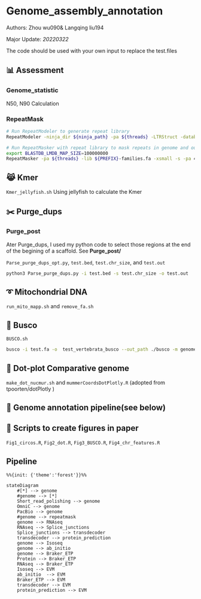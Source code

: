 # Genome_assembly_annotation

Authors: Zhou wu090& Langqing liu194

Major Update: *20220322*

The code should be used with your own input to replace the test.files


## :bar_chart: Assessment

### Genome_statistic

N50, N90 Calculation

### RepeatMask

```bash
# Run RepeatModeler to generate repeat library
RepeatModeler -ninja_dir ${ninja_path} -pa ${threads} -LTRStruct -database ${PREFIX}_masked

# Run RepeatMasker with repeat library to mask repeats in genome and output results in GFF format
export BLASTDB_LMDB_MAP_SIZE=100000000
RepeatMasker -pa ${threads} -lib ${PREFIX}-families.fa -xsmall -s -pa 4 -gff -dir ${OUTPUT}/repeatmasker/ ${GENOME}
```

## :joy_cat: Kmer
`Kmer_jellyfish.sh` Using jellyfish to calculate the Kmer

## :scissors: Purge_dups

### Purge_post

Ater Purge_dups, I used my python code to select those regions at the end of the begining of a scaffold. 
See **Purge_post/**  

`Parse_purge_dups_opt.py`, `test.bed`, `test.chr_size`, and `test.out`

```bash
python3 Parse_purge_dups.py -i test.bed -s test.chr_size -o test.out
```

## :curly_loop: Mitochondrial DNA

`run_mito_mapp.sh` and `remove_fa.sh`

## :pushpin: Busco

`BUSCO.sh`

```sh
busco -i test.fa -o  test_vertebrata_busco --out_path ./busco -m genome -l vertebrata_odb10 -c 16 -f
```

## :triangular_ruler: Dot-plot Comparative genome

`make_dot_nucmur.sh` and `mummerCoordsDotPlotly.R` (adopted from tpoorten/dotPlotly )

## :trumpet: Genome annotation pipeline(see below)

## :eyes: Scripts to create figures in paper
`Fig1_circos.R`, `Fig2_dot.R`, `Fig3_BUSCO.R`, `Fig4_chr_features.R`

## Pipeline

```mermaid
%%{init: {'theme':'forest'}}%%

stateDiagram
    #[*] --> genome
    #genome --> [*]
    Short_read_polishing --> genome
    OmniC --> genome
    PacBio --> genome
    #genome --> repeatmask
    genome --> RNAseq
    RNAseq --> Splice_junctions
    Splice_junctions --> transdecoder
    transdecoder --> protein_prediction
    genome --> Isoseq
    genome --> ab_initio 
    genome --> Braker_ETP
    Protein --> Braker_ETP
    RNAseq --> Braker_ETP
    Isoseq --> EVM
    ab_initio  --> EVM
    Braker_ETP --> EVM
    transdecoder --> EVM
    protein_prediction --> EVM
    
```



